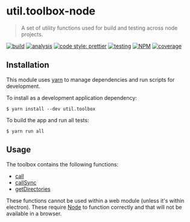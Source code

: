 # util.toolbox-node

> A set of utility functions used for build and testing across node projects.

[![build](https://circleci.com/gh/jmquigley/util.toolbox-node/tree/master.svg?style=shield)](https://circleci.com/gh/jmquigley/util.toolbox-node/tree/master)
[![analysis](https://img.shields.io/badge/analysis-tslint-9cf.svg)](https://palantir.github.io/tslint/)
[![code style: prettier](https://img.shields.io/badge/code_style-prettier-ff69b4.svg?style=flat-square)](https://github.com/prettier/prettier)
[![testing](https://img.shields.io/badge/testing-jest-blue.svg)](https://facebook.github.io/jest/)
[![NPM](https://img.shields.io/npm/v/util.toolbox-node.svg)](https://www.npmjs.com/package/util.toolbox-node)
[![coverage](https://coveralls.io/repos/github/jmquigley/util.toolbox-node/badge.svg?branch=master)](https://coveralls.io/github/jmquigley/util.toolbox-node?branch=master)


## Installation

This module uses [yarn](https://yarnpkg.com/en/) to manage dependencies and run scripts for development.

To install as a development application dependency:
```
$ yarn install --dev util.toolbox
```

To build the app and run all tests:
```
$ yarn run all
```

## Usage

The toolbox contains the following functions:

- [call](docs/index.md#call)
- [callSync](docs/index.md#callSync)
- [getDirectories](docs/index.md#getDirectories)

These functions cannot be used within a web module (unless it's within electron).  These require [Node](https://nodejs.org/en/) to function correctly and that will not be available in a browser.
